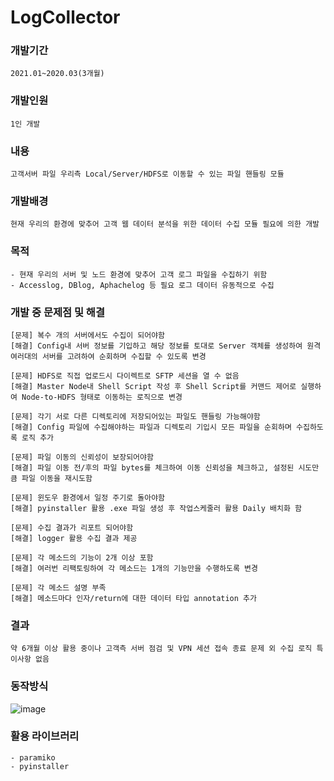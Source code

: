 # LogCollector

### 개발기간
    2021.01~2020.03(3개월)   
    
### 개발인원
    1인 개발

### 내용
    고객서버 파일 우리측 Local/Server/HDFS로 이동할 수 있는 파일 핸들링 모듈
    
### 개발배경   
    현재 우리의 환경에 맞추어 고객 웹 데이터 분석을 위한 데이터 수집 모듈 필요에 의한 개발
   
### 목적   
    - 현재 우리의 서버 및 노드 환경에 맞추어 고객 로그 파일을 수집하기 위함
    - Accesslog, DBlog, Aphachelog 등 필요 로그 데이터 유동적으로 수집 
   
### 개발 중 문제점 및 해결   
    [문제] 복수 개의 서버에서도 수집이 되어야함
    [해결] Config내 서버 정보를 기입하고 해당 정보를 토대로 Server 객체를 생성하여 원격 여러대의 서버를 고려하여 순회하며 수집할 수 있도록 변경
    
    [문제] HDFS로 직접 업로드시 다이렉트로 SFTP 세션을 열 수 없음
    [해결] Master Node내 Shell Script 작성 후 Shell Script를 커맨드 제어로 실행하여 Node-to-HDFS 형태로 이동하는 로직으로 변경
    
    [문제] 각기 서로 다른 디렉토리에 저장되어있는 파일도 핸들링 가능해야함
    [해결] Config 파일에 수집해야하는 파일과 디렉토리 기입시 모든 파일을 순회하며 수집하도록 로직 추가
    
    [문제] 파일 이동의 신뢰성이 보장되어야함
    [해결] 파일 이동 전/후의 파일 bytes를 체크하여 이동 신뢰성을 체크하고, 설정된 시도만큼 파일 이동을 재시도함
    
    [문제] 윈도우 환경에서 일정 주기로 돌아야함
    [해결] pyinstaller 활용 .exe 파일 생성 후 작업스케줄러 활용 Daily 배치화 함
    
    [문제] 수집 결과가 리포트 되어야함
    [해결] logger 활용 수집 결과 제공
    
    [문제] 각 메소드의 기능이 2개 이상 포함
    [해결] 여러번 리팩토링하여 각 메소드는 1개의 기능만을 수행하도록 변경
    
    [문제] 각 메소드 설명 부족
    [해결] 메소드마다 인자/return에 대한 데이터 타입 annotation 추가
        
### 결과
    약 6개월 이상 활용 중이나 고객측 서버 점검 및 VPN 세션 접속 종료 문제 외 수집 로직 특이사항 없음
    
### 동작방식
![image](https://user-images.githubusercontent.com/69191799/128655408-1728fe0f-9699-4e80-a311-c3388da72b58.png)

### 활용 라이브러리
    - paramiko
    - pyinstaller
